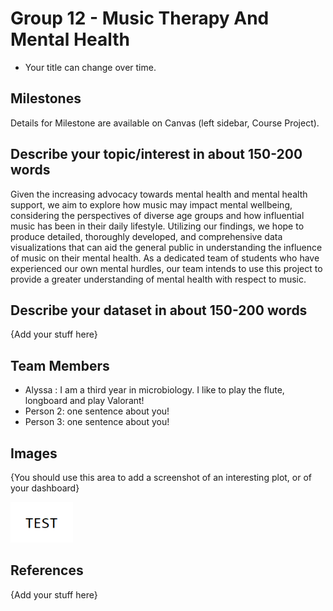 # Group 12 - Music Therapy And Mental Health

- Your title can change over time.

## Milestones

Details for Milestone are available on Canvas (left sidebar, Course Project).

## Describe your topic/interest in about 150-200 words

Given the increasing advocacy towards mental health and mental health support, we aim to explore how music may impact mental wellbeing, considering the perspectives of diverse age groups and how influential music has been in their daily lifestyle. Utilizing our findings, we hope to produce detailed, thoroughly developed, and comprehensive data visualizations that can aid the general public in understanding the influence of music on their mental health. As a dedicated team of students who have experienced our own mental hurdles, our team intends to use this project to provide a greater understanding of mental health with respect to music. 

## Describe your dataset in about 150-200 words

{Add your stuff here}

## Team Members

- Alyssa : I am a third year in microbiology. I like to play the flute, longboard and play Valorant!
- Person 2: one sentence about you!
- Person 3: one sentence about you!

## Images

{You should use this area to add a screenshot of an interesting plot, or of your dashboard}

<img src ="images/test.png" width="100px">

## References

{Add your stuff here}



